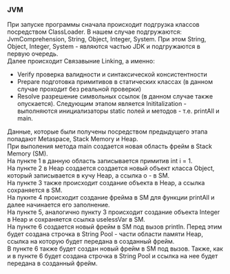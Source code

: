 ### JVM
При запуске программы сначала происходит подгрузка классов посредством ClassLoader. В нашем случае подгружаются: JvmComprehension, String, Object, Integer, System. При этом String, Object, Integer, System - являются частью JDK и подгружаются в первую очередь.  
Далее происходит Связавыние Linking, а именно:
 - Verify проверка валидности и синтаксической консистентности
 - Prepare подготовка примитивов в статических классах (в данном случае проходит без реальной проверки)
 - Resolve разрешение символьных ссылок (в данном случае также опускается). 
Следующим этапом является Inititalization - выполняются инициализаторы static полей и методов - т.е. printAll и main.  
  
Данные, которые были получены посредством предыдущего этапа попадают Metaspace, Stack Memory и Heap.  
При выполения метода main создается новая область фрейм в Stack Memory (SM).   
На пункте 1 в данную область записывается примитив int i = 1.   
На пункте 2 в Heap создается создается новый объект класса Object, который записывается в кучу Heap, а ссылка o - в SM.   
На пункте 3 также происходит создание объекта в Heap, а ссылка сохраняется в SM.   
На пукнте 4 происходит создание фрейма в SM для функции printAll и далее начинается его заполнение.  
На пункте 5, аналогично пункту 3 происходит создание объекта Integer в Heap и сохраняется ссылка uselessVar в SM.   
На пункте 6 создается новый фрейм в SM под вызов println. Перед этим будет создана строчка в String Pool - части области памяти Heap, ссылка на которую будет передана в созданный фрейм.  
В пункте 6 также будет создан новый фрейм в SM под вызов. Также, как и в пункте 6 будет создана строчка в String Pool и ссылка на нее будет передана в созданный фрейм.
